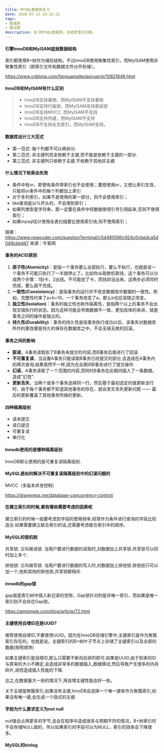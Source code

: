 ```yaml
---
title: MYSQL数据库复习
date: 2020-07-13 14:32:12
tags: 
- 数据库
- 面试题
description: 复习MYSQL数据库，总结其常见问题。
---
```




#### 引擎InnoDB和MyISAM底层数据结构

索引都使用B+树作为储存结构，不过innoDB使用聚集性索引，而MyISAM使用非聚集性索引（即索引文件和数据文件分开存储）。

https://www.cnblogs.com/fanguangdexiaoyuer/p/10821646.html

#### InnoDB和MyISAM有什么区别

> - InnoDB支持事物，而MyISAM不支持事物
> - InnoDB支持行级锁，而MyISAM支持表级锁
> - InnoDB支持MVCC, 而MyISAM不支持
> - InnoDB支持外键，而MyISAM不支持
> - InnoDB不支持全文索引，而MyISAM支持。

#### 数据库设计三大范式

- 第一范式: 每个列都不可以再拆分.
- 第二范式: 非主键列完全依赖于主键,而不能是依赖于主键的一部分. 
- 第三范式: 非主键列只依赖于主键,不依赖于其他非主键.

#### 什么情况下检索会失效

- 条件中有or，即使有条件带索引也不会使用；要想使用or，又想让索引生效，只能将or条件中的每个列都加上索引 
- 对于多列索引，如果不是使用的第一部分，则不会使用索引； 
- like查询是以%开头的，不会用到索引； 
- 如果列类型是字符串，那一定要在条件中将数据使用引号引用起来,否则不使用索引； 
- 如果mysql估计使用全表扫描要比使用索引快,则不使用索引；

链接：https://www.nowcoder.com/questionTerminal/c54490590c924c0cbedca54049cbbd47
来源：牛客网

#### 事务的ACID原则

1. **原子性(Atomicity)**：是指一个事务要么全部执行，要么不执行，也就是说一个事务不可能只执行了一半就停止了。比如你从取款机取钱，这个事务可以分成两个步骤：1划卡，2出钱。不可能划了卡，而钱却没出来。这两步必须同时完成，要么就不完成。
2. **一致性(Consistency)**：是指事务的运行并不改变数据库中数据的一致性。例如，完整性约束了a+b=10，一个事务改变了a，那么b也应该随之改变。
3. **独立性(Isolation)**：事务的独立性也称作隔离性，是指两个以上的事务不会出现交错执行的状态。因为这样可能会导致数据不一致，更加具体的来讲，就是事务之间的操作是独立的。
4. **持久性(Durability)**：事务的持久性是指事务执行成功以后，该事务对数据库所作的更改便是持久的保存在数据库之中，不会无缘无故的回滚。

#### 事务之间的影响

- **脏读**，A事务读取到了B事务未提交的内容,而B事务后面进行了回滚.
- **不可重复读**，当设置A事务只能读取B事务已经提交的部分,会造成在A事务内的两次查询,结果竟然不一样,因为在此期间B事务进行了提交操作.
- **幻读**，A事务读取了一个范围的内容,而同时B事务在此期间插入了一条数据，造成"幻觉".
- **更新丢失**，当两个或多个事务选择同一行，然后基于最初选定的值更新该行时，由于每个事务都不知道其他事务的存在，就会发生丢失更新问题 —— 最后的更新覆盖了其他事务所做的更新。

#### 四种隔离级别

- 读未提交
- 读已提交
- 可重复读
- 串行化

####  **Innodb使用的是哪种隔离级别**

InnoDB默认使用的是可重复读隔离级别.

#### MySQL是如何解决不可重复读隔离级别中的幻读问题的

MVCC（多版本并发控制）

https://draveness.me/database-concurrency-control/

#### **在建立索引的时候,都有哪些需要考虑的因素呢**

建立索引的时候一般要考虑到字段的使用频率,经常作为条件进行查询的字段比较适合.如果需要建立联合索引的话,还需要考虑联合索引中的顺序。

#### MySQL的锁机制

共享锁: 又叫做读锁. 当用户要进行数据的读取时,对数据加上共享锁.共享锁可以同时加上多个.

排他锁: 又叫做写锁. 当用户要进行数据的写入时,对数据加上排他锁.排他锁只可以加一个,他和其他的排他锁,共享锁都相斥.

#### innodb的gap锁

gap就是索引树中插入新记录的空隙，Gap锁针对的是非唯一索引，而如果是唯一索引则不会存在Gap锁。

https://amsimple.com/blog/article/72.html

#### **主键使用自增ID还是UUID?**

推荐使用自增ID,不要使用UUID。因为在InnoDB存储引擎中,主键索引是作为聚簇索引存在的，也就是说，主键索引的B+树叶子节点上存储了主键索引以及全部的数据(按照顺序)

如果主键索引是自增ID,那么只需要不断向后排列即可,如果是UUID,由于到来的ID与原来的大小不确定,会造成非常多的数据插入,数据移动,然后导致产生很多的内存碎片,进而造成插入性能的下降.

总之,在数据量大一些的情况下,用自增主键性能会好一些。

关于主键是聚簇索引,如果没有主键,InnoDB会选择一个唯一键来作为聚簇索引,如果没有唯一键,会生成一个隐式的主键.

#### **字段为什么要求定义为not null**

null值会占用更多的字节,且会在程序中造成很多与预期不符的情况，B+树索引时不会存储NULL值的，所以如果索引的字段可以为NULL，索引的效率会下降很多。

#### **MySQL的binlog**

